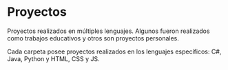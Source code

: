 # Proyectos
Proyectos realizados en múltiples lenguajes. Algunos fueron realizados como trabajos educativos y otros son proyectos personales.

Cada carpeta posee proyectos realizados en los lenguajes específicos: C#, Java, Python y HTML, CSS y JS.
